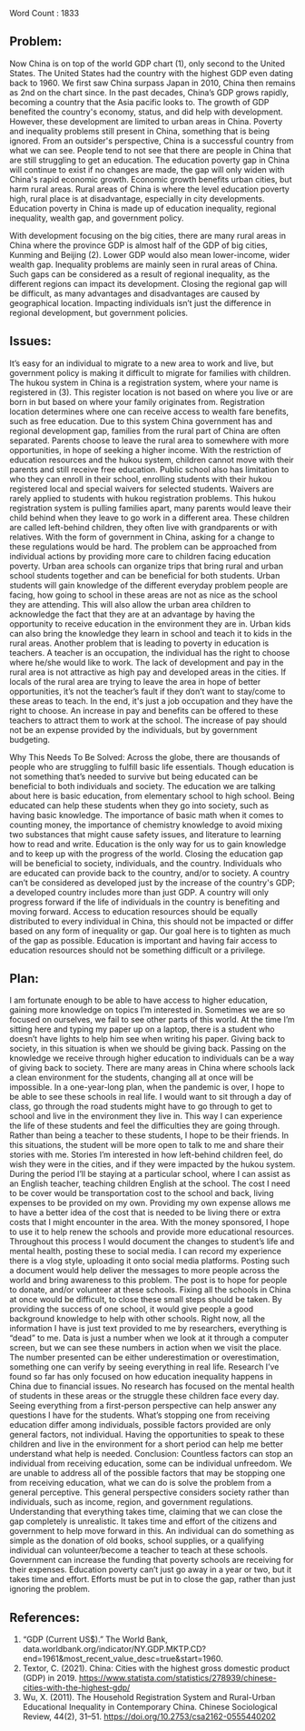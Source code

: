 Word Count : 1833
## Problem:
Now China is on top of the world GDP chart (1), only second to the United States. The United States had the country with the highest GDP even dating back to 1960. We first saw China surpass Japan in 2010, China then remains as 2nd on the chart since. In the past decades, China’s GDP grows rapidly, becoming a country that the Asia pacific looks to. The growth of GDP benefited the country's economy, status, and did help with development. However, these development are limited to urban areas in China. Poverty and inequality problems still present in China, something that is being ignored. From an outsider's perspective, China is a successful country from what we can see. People tend to not see that there are people in China that are still struggling to get an education. The education poverty gap in China will continue to exist if no changes are made, the gap will only widen with China's rapid economic growth. Economic growth benefits urban cities, but harm rural areas. Rural areas of China is where the level education poverty high, rural place is at disadvantage, especially in city developments. Education poverty in China is made up of education inequality, regional inequality, wealth gap, and government policy.

With development focusing on the big cities, there are many rural areas in China where the province GDP is almost half of the GDP of big cities, Kunming and Beijing (2). Lower GDP would also mean lower-income, wider wealth gap. Inequality problems are mainly seen in rural areas of China. Such gaps can be considered as a result of regional inequality, as the different regions can impact its development. Closing the regional gap will be difficult, as many advantages and disadvantages are caused by geographical location. Impacting individuals isn’t just the difference in regional development, but government policies. 

## Issues:
It’s easy for an individual to migrate to a new area to work and live, but government policy is making it difficult to migrate for families with children. The hukou system in China is a registration system, where your name is registered in (3). This register location is not based on where you live or are born in but based on where your family originates from. Registration location determines where one can receive access to wealth fare benefits, such as free education.  Due to this system China government has and regional development gap, families from the rural part of China are often separated. Parents choose to leave the rural area to somewhere with more opportunities, in hope of seeking a higher income. With the restriction of education resources and the hukou system, children cannot move with their parents and still receive free education. Public school also has limitation to who they can enroll in their school, enrolling students with their hukou registered local and special waivers for selected students. Waivers are rarely applied to students with hukou registration problems. This hukou registration system is pulling families apart, many parents would leave their child behind when they leave to go work in a different area. These children are called left-behind children, they often live with grandparents or with relatives. 
With the form of government in China, asking for a change to these regulations would be hard. The problem can be approached from individual actions by providing more care to children facing education poverty. Urban area schools can organize trips that bring rural and urban school students together and can be beneficial for both students. Urban students will gain knowledge of the different everyday problem people are facing, how going to school in these areas are not as nice as the school they are attending. This will also allow the urban area children to acknowledge the fact that they are at an advantage by having the opportunity to receive education in the environment they are in. Urban kids can also bring the knowledge they learn in school and teach it to kids in the rural areas. 
Another problem that is leading to poverty in education is teachers. A teacher is an occupation, the individual has the right to choose where he/she would like to work. The lack of development and pay in the rural area is not attractive as high pay and developed areas in the cities. If locals of the rural area are trying to leave the area in hope of better opportunities, it’s not the teacher’s fault if they don’t want to stay/come to these areas to teach. In the end, it's just a job occupation and they have the right to choose. An increase in pay and benefits can be offered to these teachers to attract them to work at the school. The increase of pay should not be an expense provided by the individuals, but by government budgeting. 

Why This Needs To Be Solved:
Across the globe, there are thousands of people who are struggling to fulfill basic life essentials. Though education is not something that’s needed to survive but being educated can be beneficial to both individuals and society. The education we are talking about here is basic education, from elementary school to high school. Being educated can help these students when they go into society, such as having basic knowledge. The importance of basic math when it comes to counting money, the importance of chemistry knowledge to avoid mixing two substances that might cause safety issues, and literature to learning how to read and write. Education is the only way for us to gain knowledge and to keep up with the progress of the world. Closing the education gap will be beneficial to society, individuals, and the country.
Individuals who are educated can provide back to the country, and/or to society. A country can’t be considered as developed just by the increase of the country's GDP; a developed country includes more than just GDP. A country will only progress forward if the life of individuals in the country is benefiting and moving forward. 
Access to education resources should be equally distributed to every individual in China, this should not be impacted or differ based on any form of inequality or gap. Our goal here is to tighten as much of the gap as possible. Education is important and having fair access to education resources should not be something difficult or a privilege. 

## Plan:
I am fortunate enough to be able to have access to higher education, gaining more knowledge on topics I’m interested in. Sometimes we are so focused on ourselves, we fail to see other parts of this world. At the time I’m sitting here and typing my paper up on a laptop, there is a student who doesn’t have lights to help him see when writing his paper. Giving back to society, in this situation is when we should be giving back. Passing on the knowledge we receive through higher education to individuals can be a way of giving back to society.
There are many areas in China where schools lack a clean environment for the students, changing all at once will be impossible. In a one-year-long plan, when the pandemic is over, I hope to be able to see these schools in real life. I would want to sit through a day of class, go through the road students might have to go through to get to school and live in the environment they live in. This way I can experience the life of these students and feel the difficulties they are going through. Rather than being a teacher to these students, I hope to be their friends. In this situations, the student will be more open to talk to me and share their stories with me. Stories I’m interested in how left-behind children feel, do wish they were in the cities, and if they were impacted by the hukou system. 
During the period I’ll be staying at a particular school, where I can assist as an English teacher, teaching children English at the school. The cost I need to be cover would be transportation cost to the school and back, living expenses to be provided on my own. Providing my own expense allows me to have a better idea of the cost that is needed to be living there or extra costs that I might encounter in the area. 
With the money sponsored, I hope to use it to help renew the schools and provide more educational resources. Throughout this process I would document the changes to student’s life and mental health, posting these to social media. I can record my experience there is a vlog style, uploading it onto social media platforms. Posting such a document would help deliver the messages to more people across the world and bring awareness to this problem. The post is to hope for people to donate, and/or volunteer at these schools. Fixing all the schools in China at once would be difficult, to close these small steps should be taken. By providing the success of one school, it would give people a good background knowledge to help with other schools. 
Right now, all the information I have is just text provided to me by researchers, everything is “dead” to me. Data is just a number when we look at it through a computer screen, but we can see these numbers in action when we visit the place. The number presented can be either underestimation or overestimation, something one can verify by seeing everything in real life. Research I’ve found so far has only focused on how education inequality happens in China due to financial issues. No research has focused on the mental health of students in these areas or the struggle these children face every day. Seeing everything from a first-person perspective can help answer any questions I have for the students. What’s stopping one from receiving education differ among individuals, possible factors provided are only general factors, not individual. Having the opportunities to speak to these children and live in the environment for a short period can help me better understand what help is needed. 
Conclusion:
Countless factors can stop an individual from receiving education, some can be individual unfreedom. We are unable to address all of the possible factors that may be stopping one from receiving education, what we can do is solve the problem from a general perceptive. This general perspective considers society rather than individuals, such as income, region, and government regulations. Understanding that everything takes time, claiming that we can close the gap completely is unrealistic. It takes time and effort of the citizens and government to help move forward in this. An individual can do something as simple as the donation of old books, school supplies, or a qualifying individual can volunteer/become a teacher to teach at these schools. Government can increase the funding that poverty schools are receiving for their expenses. Education poverty can’t just go away in a year or two, but it takes time and effort. Efforts must be put in to close the gap, rather than just ignoring the problem.

## References:
1.	“GDP (Current US$).” The World Bank, data.worldbank.org/indicator/NY.GDP.MKTP.CD?end=1961&amp;most_recent_value_desc=true&amp;start=1960.
2.	Textor, C. (2021). China: Cities with the highest gross domestic product (GDP) in 2019. https://www.statista.com/statistics/278939/chinese-cities-with-the-highest-gdp/
3.	Wu, X. (2011). The Household Registration System and Rural-Urban Educational Inequality in Contemporary China. Chinese Sociological Review, 44(2), 31–51. https://doi.org/10.2753/csa2162-0555440202

